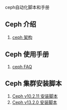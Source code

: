 ceph自动化脚本和手册

## Ceph 介绍
1. [ceph 架构](./architecture.md)

## Ceph 使用手册
1. [ceph FAQ](./ceph-deploy_FAQ.md)

## Ceph 集群安装脚本
1. [Ceph v10.2.11 安装脚本](./ceph_cluster-local_v10.2.11)
2. [Ceph v13.2.0 安装脚本](./ceph_cluster-local_v13.2.0)

